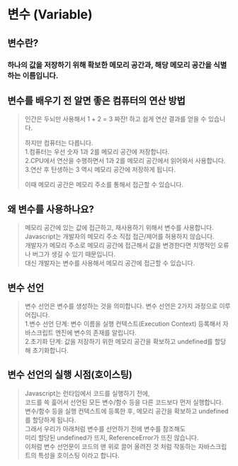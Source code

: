 # 변수 (Variable)

## 변수란?
### 하나의 값을 저장하기 위해 확보한 메모리 공간과, 해당 메모리 공간을 식별하는 이름입니다.

## 변수를 배우기 전 알면 좋은 컴퓨터의 연산 방법
>인간은 두뇌만 사용해서 1 + 2 = 3 짜잔! 하고 쉽게 연산 결과를 얻을 수 있습니다.<p>
하지만 컴퓨터는 다릅니다.  
1.컴퓨터는 우선 숫자 1과 2를 메모리 공간에 저장합니다.  
2.CPU에서 연산을 수행하면서 1과 2를 메모리 공간에서 읽어와서 사용합니다.  
3.연산 후 탄생하는 3 역시 메모리 공간에 저장하게 됩니다.  <p>
이때 메모리 공간은 메모리 주소를 통해서 접근할 수 있습니다.

## 왜 변수를 사용하나요?
>메모리 공간에 있는 값에 접근하고, 재사용하기 위해서 변수를 사용합니다.  
Javascript는 개발자의 메모리 주소 직접 접근/제어를 허용하지 않습니다.  
개발자가 메모리 주소로 메모리 공간에 접근해서 값을 변경한다면 치명적인 오류나 버그가 생길 수 있기 때문입니다.  
대신 개발자는 변수를 사용해서 메모리 공간에 접근할 수 있습니다.
<p>

## 변수 선언
>변수 선언은 변수를 생성하는 것을 의미합니다.
변수 선언은 2가지 과정으로 이루어집니다.  
1.변수 선언 단계: 변수 이름을 실행 컨텍스트(Execution Context) 등록해서 자바스크립트 엔진에 변수의 존재를 알립니다.  
2.초기화 단계: 값을 저장하기 위한 메모리 공간을 확보하고 undefined를 할당해 초기화합니다.

## 변수 선언의 실행 시점(호이스팅)
>Javascript는 런타임에서 코드를 실행하기 전에,  
코드를 쓱 흝어서 선언된 모든 변수/함수 등을 다른 코드보다 먼저 실행합니다.  
변수/함수 등을 실행 컨텍스트에 등록한 후, 메모리 공간을 확보하고 undefined를 할당하게 됩니다.  
그래서 우리가 아래처럼 변수를 선언하기 전에 변수를 참조해도  
미리 할당된 undefined가 뜨지, ReferenceError가 뜨진 않습니다.  
이처럼 변수 선언문이 코드의 맨 위로 끌어 올려진 것 처럼 작동하는 자바스크립트의 특성을 호이스팅 이라고 합니다.